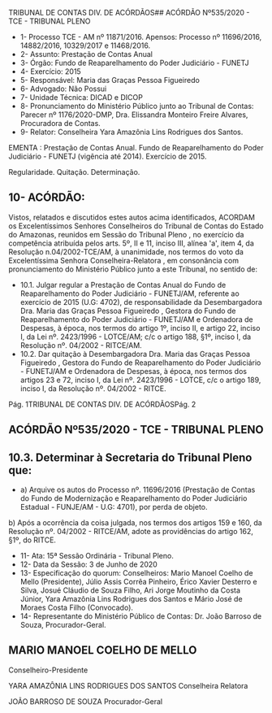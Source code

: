 TRIBUNAL DE CONTAS DIV. DE ACÓRDÃOS## ACÓRDÃO Nº535/2020 - TCE - TRIBUNAL PLENO

- 1- Processo TCE - AM nº 11871/2016. Apensos: Processo nº  11696/2016, 14882/2016, 10329/2017 e 11468/2016.
- 2- Assunto: Prestação de Contas Anual
- 3- Órgão: Fundo de Reaparelhamento do Poder Judiciário - FUNETJ
- 4- Exercício: 2015
- 5- Responsável: Maria das Graças Pessoa Figueiredo
- 6- Advogado: Não Possui
- 7- Unidade Técnica: DICAD e DICOP
- 8- Pronunciamento  do  Ministério  Público  junto  ao  Tribunal  de  Contas: Parecer  nº 1176/2020-DMP, Dra. Elissandra Monteiro Freire Alvares, Procuradora de Contas.
- 9- Relator: Conselheira Yara Amazônia Lins Rodrigues dos Santos.

EMENTA : Prestação  de  Contas  Anual.  Fundo  de Reaparelhamento  do  Poder  Judiciário  -  FUNETJ (vigência até 2014). Exercício de 2015.

Regularidade. Quitação. Determinação.

## 10-  ACÓRDÃO:

Vistos, relatados e discutidos estes autos acima identificados, ACORDAM os Excelentíssimos Senhores Conselheiros do Tribunal de Contas do Estado do Amazonas, reunidos em Sessão do Tribunal Pleno , no exercício da competência atribuída pelos arts. 5º, II e 11, inciso III, alínea 'a', item 4, da Resolução n.04/2002-TCE/AM, à unanimidade, nos termos do voto da Excelentíssima Senhora Conselheira-Relatora ,  em consonância com pronunciamento do Ministério Público junto a este Tribunal, no sentido de:

- 10.1. Julgar regular a Prestação de Contas Anual do Fundo de Reaparelhamento  do  Poder  Judiciário  -  FUNETJ/AM,  referente  ao exercício de 2015 (U.G: 4702), de responsabilidade da Desembargadora Dra. Maria das Graças Pessoa Figueiredo , Gestora do  Fundo  de  Reaparelhamento  do  Poder  Judiciário  -  FUNETJ/AM  e Ordenadora de Despesas, à época, nos termos do artigo 1º, inciso II, e artigo 22, inciso I, da Lei nº. 2423/1996 - LOTCE/AM; c/c o artigo 188, §1º, inciso I, da Resolução nº. 04/2002 - RITCE/AM.
- 10.2. Dar  quitação à Desembargadora  Dra.  Maria  das  Graças  Pessoa Figueiredo , Gestora do Fundo de Reaparelhamento do Poder Judiciário -  FUNETJ/AM e Ordenadora de Despesas, à época, nos termos dos artigos 23 e 72, inciso I, da Lei nº. 2423/1996 - LOTCE, c/c o artigo 189, inciso I, da Resolução nº. 04/2002 - RITCE.

Pág. 1TRIBUNAL DE CONTAS DIV. DE ACÓRDÃOSPág. 2

## ACÓRDÃO Nº535/2020 - TCE - TRIBUNAL PLENO

## 10.3. Determinar à Secretaria do Tribunal Pleno que:

- a) Arquive os autos do Processo nº. 11696/2016 (Prestação de Contas do  Fundo  de  Modernização  e  Reaparelhamento  do  Poder  Judiciário Estadual - FUNJE/AM - U.G: 4701), por perda de objeto.

b) Após a ocorrência da coisa julgada, nos termos dos artigos 159 e 160, da Resolução nº. 04/2002 - RITCE/AM, adote as providências do artigo 162, §1º, do RITCE.

- 11-  Ata: 15ª Sessão Ordinária - Tribunal Pleno.
- 12-  Data da Sessão: 3 de Junho de 2020
- 13-  Especificação do quorum: Conselheiros: Mario Manoel Coelho de Mello (Presidente), Júlio Assis Corrêa Pinheiro, Érico Xavier Desterro e Silva, Josué Cláudio de Souza Filho, Ari Jorge Moutinho da Costa Júnior, Yara Amazônia Lins Rodrigues dos Santos e Mário José de Moraes Costa Filho (Convocado).
- 14-  Representante  do  Ministério  Público  de  Contas: Dr. João  Barroso  de  Souza, Procurador-Geral.

## MARIO MANOEL COELHO DE MELLO

Conselheiro-Presidente

YARA AMAZÔNIA LINS RODRIGUES DOS SANTOS Conselheira Relatora

JOÃO BARROSO DE SOUZA Procurador-Geral